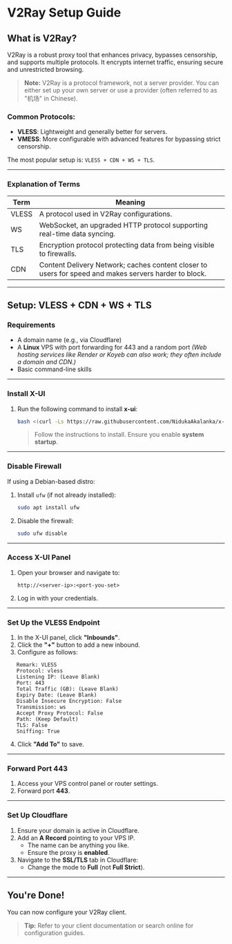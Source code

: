 # V2Ray Setup Guide

## What is V2Ray?

V2Ray is a robust proxy tool that enhances privacy, bypasses censorship, and supports multiple protocols. It encrypts internet traffic, ensuring secure and unrestricted browsing.

> **Note:** V2Ray is a protocol framework, not a server provider. You can either set up your own server or use a provider (often referred to as "机场" in Chinese).

### Common Protocols:
- **VLESS**: Lightweight and generally better for servers.
- **VMESS**: More configurable with advanced features for bypassing strict censorship.

The most popular setup is: `VLESS + CDN + WS + TLS`.

---

### Explanation of Terms

| Term   | Meaning                                                                 |
|--------|-------------------------------------------------------------------------|
| VLESS  | A protocol used in V2Ray configurations.                                |
| WS     | WebSocket, an upgraded HTTP protocol supporting real-time data syncing. |
| TLS    | Encryption protocol protecting data from being visible to firewalls.    |
| CDN    | Content Delivery Network; caches content closer to users for speed and makes servers harder to block. |

---

## Setup: **VLESS + CDN + WS + TLS**

### Requirements
- A domain name (e.g., via Cloudflare)
- A **Linux** VPS with port forwarding for 443 and a random port
  *(Web hosting services like Render or Koyeb can also work; they often include a domain and CDN.)*
- Basic command-line skills

---

### Install X-UI
1. Run the following command to install **x-ui**:
   ```bash
   bash <(curl -Ls https://raw.githubusercontent.com/NidukaAkalanka/x-ui-english/master/install.sh)
   ```
   > Follow the instructions to install. Ensure you enable **system startup**.

---

### Disable Firewall
If using a Debian-based distro:

1. Install `ufw` (if not already installed):
   ```bash
   sudo apt install ufw
   ```
2. Disable the firewall:
   ```bash
   sudo ufw disable
   ```

---

### Access X-UI Panel
1. Open your browser and navigate to:
   ```
   http://<server-ip>:<port-you-set>
   ```
2. Log in with your credentials.

---

### Set Up the VLESS Endpoint
1. In the X-UI panel, click **"Inbounds"**.
2. Click the **"+"** button to add a new inbound.
3. Configure as follows:
```plaintext
   Remark: VLESS
   Protocol: vless
   Listening IP: (Leave Blank)
   Port: 443
   Total Traffic (GB): (Leave Blank)
   Expiry Date: (Leave Blank)
   Disable Insecure Encryption: False
   Transmission: ws
   Accept Proxy Protocol: False
   Path: (Keep Default)
   TLS: False
   Sniffing: True
```
4. Click **"Add To"** to save.

---

### Forward Port 443
1. Access your VPS control panel or router settings.
2. Forward port **443**.

---

### Set Up Cloudflare
1. Ensure your domain is active in Cloudflare.
2. Add an **A Record** pointing to your VPS IP.
   - The name can be anything you like.
   - Ensure the proxy is **enabled**.
3. Navigate to the **SSL/TLS** tab in Cloudflare:
   - Change the mode to **Full** (not **Full Strict**).

---

## You're Done!
You can now configure your V2Ray client.

> **Tip:** Refer to your client documentation or search online for configuration guides.
